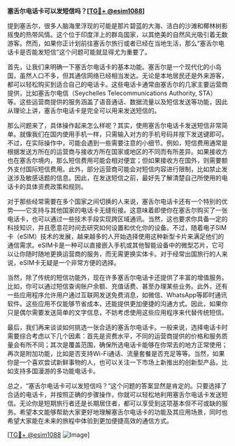 **塞舌尔电话卡可以发短信吗？[[TG💪+ @esim1088](https://t.me/s/esim1088)]**

提到塞舌尔，很多人脑海里浮现的可能是那片碧蓝的大海、洁白的沙滩和椰林树影摇曳的热带风情。这个位于印度洋上的群岛国家，以其绝美的自然风光吸引着无数游客。然而，如果你正计划前往塞舌尔旅行或者已经在当地生活，那么“塞舌尔电话卡是否能发短信”这个问题可能就显得尤为重要了。

首先，让我们来明确一下塞舌尔电话卡的基本功能。塞舌尔是一个现代化的小岛国，虽然人口不多，但其通信网络已经相当发达。无论是本地居民还是外来游客，都可以轻松购买到适合自己的电话卡。这些电话卡通常由塞舌尔的几家主要运营商提供，比如塞舌尔电信（Seychelles Telecommunications Authority, STA）等。这些运营商提供的服务涵盖了语音通话、数据流量以及短信发送等功能，因此从理论上讲，塞舌尔电话卡是完全可以用来发送短信的。

那么问题来了，具体操作起来怎么样呢？其实，使用塞舌尔电话卡发送短信非常简单。就像我们在国内使用手机一样，只需输入对方的手机号码并按下发送键即可。不过，在实际操作中，可能会遇到一些需要注意的小细节。例如，短信费用通常是根据发送方所在的运营商与接收方所在国家或地区的不同而有所差异。如果接收方也在塞舌尔境内，那么短信费用可能会相对便宜；但如果接收方在国外，则需要额外支付国际短信费用。此外，部分运营商可能会对短信内容进行限制，比如禁止发送涉及敏感话题的信息。因此，在发送短信之前，最好先了解清楚自己所使用的电话卡的具体资费政策和规则。

对于那些经常需要在多个国家之间切换的人来说，塞舌尔电话卡还有一个特别的优势——它支持与其他国家的电话卡无缝衔接。这意味着即使你在塞舌尔购买了一张电话卡，也可以通过一些技术手段实现跨区域通讯。当然，这也要求你具备一定的科技知识，并且愿意花时间去研究如何设置和优化你的设备。不过，随着电子SIM卡（eSIM）技术的发展，越来越多的人开始选择使用这种新型卡片来满足他们的通信需求。eSIM卡是一种可以直接嵌入手机或其他智能设备中的微型芯片，它可以让你随时随地更换运营商的服务，而无需更换实体卡。对于经常出国旅行的人来说，eSIM卡无疑是一个非常方便的选择。

当然，除了传统的短信功能外，现在许多塞舌尔电话卡还提供了丰富的增值服务。比如，你可以通过短信查询账户余额、充值话费、甚至办理某些业务。此外，还有一些应用程序允许用户通过互联网发送免费消息，如微信、WhatsApp等即时通讯软件。这些应用不仅能够节省成本，还能提供更加便捷的沟通方式。因此，如果你只是偶尔需要发送简单的文字信息，不妨考虑使用这些应用程序来代替传统短信。

最后，我们再来谈谈如何挑选一张合适的塞舌尔电话卡。一般来说，选择电话卡时需要综合考虑以下几个因素：首先是资费水平，不同的运营商提供的价格和服务质量会有所不同；其次是覆盖范围，确保所选电话卡能够在你常去的地方正常使用；再次是附加功能，比如是否支持Wi-Fi通话、流量套餐是否充足等等。当然，如果你是一个喜欢尝试新鲜事物的人，也可以关注一下市场上新推出的创新型产品，比如支持多国漫游的多功能电话卡。

总之，“塞舌尔电话卡可以发短信吗？”这个问题的答案显然是肯定的。只要选择了合适的电话卡，并按照正确的步骤操作，你就可以轻松地利用塞舌尔电话卡发送短信。无论你是短期旅行者还是长期居住者，都可以享受到这项基本但不可或缺的服务。希望本文能够帮助大家更好地理解塞舌尔电话卡的功能及其应用场景，同时也希望大家能在未来的旅程中体验到更加便捷高效的通信方式。

[[TG💪+ @esim1088](https://t.me/s/esim1088) ![Image](https://i.postimg.cc/4NQfJmqS/Snipaste-2025-05-13-00-14-12.png)]